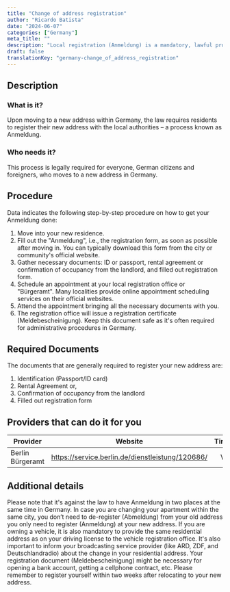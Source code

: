 ```yaml
---
title: "Change of address registration"
author: "Ricardo Batista"
date: "2024-06-07"
categories: ["Germany"]
meta_title: ""
description: "Local registration (Anmeldung) is a mandatory, lawful procedure in Germany upon your arrival or when you change your address in the country."
draft: false
translationKey: "germany-change_of_address_registration"
---
```


## Description
### What is it?
Upon moving to a new address within Germany, the law requires residents to register their new address with the local authorities – a process known as Anmeldung.

### Who needs it?
This process is legally required for everyone, German citizens and foreigners, who moves to a new address in Germany.

## Procedure
Data indicates the following step-by-step procedure on how to get your Anmeldung done:

1. Move into your new residence.
2. Fill out the "Anmeldung", i.e., the registration form, as soon as possible after moving in. You can typically download this form from the city or community's official website.
3. Gather necessary documents: ID or passport, rental agreement or confirmation of occupancy from the landlord, and filled out registration form.
4. Schedule an appointment at your local registration office or "Bürgeramt". Many localities provide online appointment scheduling services on their official websites.
5. Attend the appointment bringing all the necessary documents with you.
6. The registration office will issue a registration certificate (Meldebescheinigung). Keep this document safe as it's often required for administrative procedures in Germany.

## Required Documents
The documents that are generally required to register your new address are:

1. Identification (Passport/ID card)
2. Rental Agreement or, 
3. Confirmation of occupancy from the landlord
4. Filled out registration form

## Providers that can do it for you

| Provider        |     Website                       |     Timelines    |       Cost      |
| --------------- | ---------------                   |  :-------------: | :-------------: |
| Berlin Bürgeramt|  https://service.berlin.de/dienstleistung/120686/       |   Varies       |       Free      |

## Additional details
Please note that it's against the law to have Anmeldung in two places at the same time in Germany. In case you are changing your apartment within the same city, you don’t need to de-register (Abmeldung) from your old address you only need to register (Anmeldung) at your new address. If you are owning a vehicle, it is also mandatory to provide the same residential address as on your driving license to the vehicle registration office. It's also important to inform your broadcasting service provider (like ARD, ZDF, and Deutschlandradio) about the change in your residential address. Your registration document (Meldebescheinigung) might be necessary for opening a bank account, getting a cellphone contract, etc. Please remember to register yourself within two weeks after relocating to your new address.
